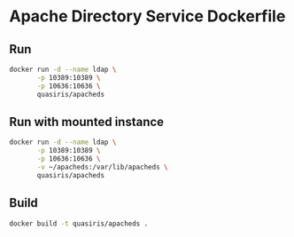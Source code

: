 # Apache Directory Service Dockerfile

## Run

```bash
docker run -d --name ldap \
       -p 10389:10389 \
       -p 10636:10636 \
       quasiris/apacheds
```

## Run with mounted instance

```bash
docker run -d --name ldap \
       -p 10389:10389 \
       -p 10636:10636 \
       -v ~/apacheds:/var/lib/apacheds \
       quasiris/apacheds
```

## Build

```bash
docker build -t quasiris/apacheds .
```